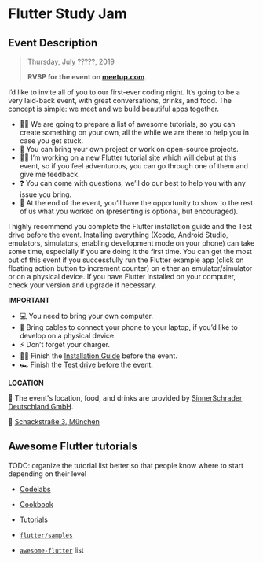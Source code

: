 # Flutter Study Jam

## Event Description

> Thursday, July ?????, 2019
>
> **RVSP for the event on [meetup.com](https://www.meetup.com/Flutter-Munich/events/260153576/)**.

I’d like to invite all of you to our first-ever coding night. It’s going to be a very laid-back event, with great conversations, drinks, and food. The concept is simple: we meet and we build beautiful apps together.

* 👨‍💻 We are going to prepare a list of awesome tutorials, so you can create something on your own, all the while we are there to help you in case you get stuck.
* 🐧 You can bring your own project or work on open-source projects.
* 🚵‍♀️ I’m working on a new Flutter tutorial site which will debut at this event, so if you feel adventurous, you can go through one of them and give me feedback.
* ❓ You can come with questions, we’ll do our best to help you with any issue you bring.
* 🎤 At the end of the event, you’ll have the opportunity to show to the rest of us what you worked on (presenting is optional, but encouraged).

I highly recommend you complete the Flutter installation guide and the Test drive before the event. Installing everything (Xcode, Android Studio, emulators, simulators, enabling development mode on your phone) can take some time, especially if you are doing it the first time. You can get the most out of this event if you successfully run the Flutter example app (click on floating action button to increment counter) on either an emulator/simulator or on a physical device. If you have Flutter installed on your computer, check your version and upgrade if necessary.

**IMPORTANT**

* 💻 You need to bring your own computer.
* 📱 Bring cables to connect your phone to your laptop, if you’d like to develop on a physical device.
* ⚡ Don’t forget your charger.
* 👩‍💻 Finish the [Installation Guide](https://flutter.dev/docs/get-started/install) before the event.
* 🏎 Finish the [Test drive](https://flutter.dev/docs/get-started/test-drive) before the event.

**LOCATION**

📍 The event's location, food, and drinks are provided by [SinnerSchrader Deutschland GmbH](https://github.com/sinnerschrader/).

📍 [Schackstraße 3, München](https://www.google.com/maps/search/?api=1&query=48.152073%2C11.583761)

## Awesome Flutter tutorials

TODO: organize the tutorial list better so that people know where to start depending on their level

* [Codelabs](https://flutter.dev/docs/codelabs)
* [Cookbook](https://flutter.dev/docs/cookbook)
* [Tutorials](https://flutter.dev/docs/reference/tutorials)

* [`flutter/samples`](https://github.com/flutter/samples/blob/master/INDEX.md)
* [`awesome-flutter`](https://github.com/Solido/awesome-flutter) list


